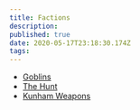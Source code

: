 ```yaml
---
title: Factions
description: 
published: true
date: 2020-05-17T23:18:30.174Z
tags: 
---
```


* [Goblins](/factions/goblins)
* [The Hunt](/factions/the-hunt)
* [Kunham Weapons](/factions/kunham-weapons)